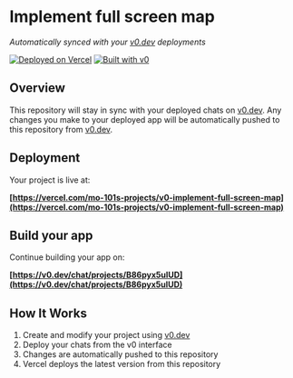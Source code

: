 # Implement full screen map

*Automatically synced with your [v0.dev](https://v0.dev) deployments*

[![Deployed on Vercel](https://img.shields.io/badge/Deployed%20on-Vercel-black?style=for-the-badge&logo=vercel)](https://vercel.com/mo-101s-projects/v0-implement-full-screen-map)
[![Built with v0](https://img.shields.io/badge/Built%20with-v0.dev-black?style=for-the-badge)](https://v0.dev/chat/projects/B86pyx5uIUD)

## Overview

This repository will stay in sync with your deployed chats on [v0.dev](https://v0.dev).
Any changes you make to your deployed app will be automatically pushed to this repository from [v0.dev](https://v0.dev).

## Deployment

Your project is live at:

**[https://vercel.com/mo-101s-projects/v0-implement-full-screen-map](https://vercel.com/mo-101s-projects/v0-implement-full-screen-map)**

## Build your app

Continue building your app on:

**[https://v0.dev/chat/projects/B86pyx5uIUD](https://v0.dev/chat/projects/B86pyx5uIUD)**

## How It Works

1. Create and modify your project using [v0.dev](https://v0.dev)
2. Deploy your chats from the v0 interface
3. Changes are automatically pushed to this repository
4. Vercel deploys the latest version from this repository
